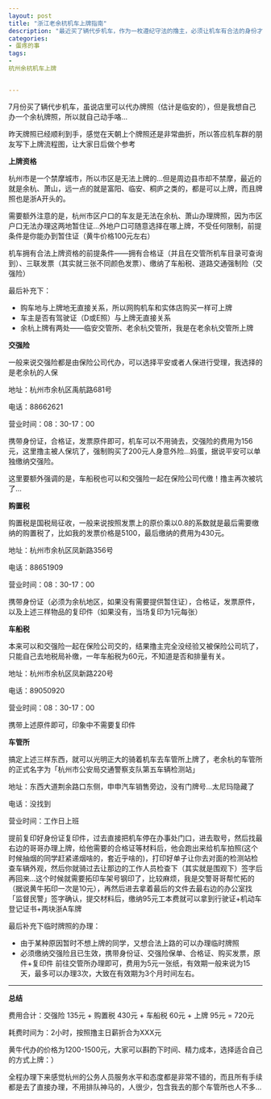 ```yaml
---
layout: post
title: "浙江老余杭机车上牌指南"
description: "最近买了辆代步机车，作为一枚遵纪守法的撸主，必须让机车有合法的身份才对，为了体现DIY精神，自己全程走了一遍上牌流程..."
categories:
- 蛋疼的事
tags:
- 
杭州余杭机车上牌


---
```


7月份买了辆代步机车，虽说店里可以代办牌照（估计是临安的），但是我想自己办一个余杭牌照，所以就自己动手咯...

昨天牌照已经顺利到手，感觉在天朝上个牌照还是非常曲折，所以答应机车群的朋友写下上牌流程图，让大家日后做个参考

**上牌资格**

杭州市是一个禁摩城市，所以市区是无法上牌的...但是周边县市却不禁摩，最近的就是余杭、萧山，远一点的就是富阳、临安、桐庐之类的，都是可以上牌，而且牌照也是浙A开头的。

需要额外注意的是，杭州市区户口的车友是无法在余杭、萧山办理牌照，因为市区户口无法办理这两地暂住证...外地户口可随意选择在哪上牌，不受任何限制，前提条件是你能办到暂住证（黄牛价格100元左右）

机车拥有合法上牌资格的前提条件——拥有合格证（并且在交管所机车目录可查询到）、三联发票（其实就三张不同颜色发票）、缴纳了车船税、道路交通强制险（交强险）

最后补充下：

* 购车地与上牌地无直接关系，所以网购机车和实体店购买一样可上牌
* 车主是否有驾驶证（D或E照）与上牌无直接关系
* 余杭上牌有两处——临安交管所、老余杭交管所，我是在老余杭交管所上牌

**交强险**

一般来说交强险都是由保险公司代办，可以选择平安或者人保进行受理，我选择的是老余杭的人保

地址：杭州市余杭区禹航路681号

电话：88662621

营业时间：08：30-17：00

携带身份证，合格证，发票原件即可，机车可以不用骑去，交强险的费用为156元，这里撸主被人保坑了，强制购买了200元人身意外险...妈蛋，据说平安可以单独缴纳交强险。

这里要额外强调的是，车船税也可以和交强险一起在保险公司代缴！撸主再次被坑了...

**购置税**

购置税是国税局征收，一般来说按照发票上的原价乘以0.8的系数就是最后需要缴纳的购置税了，比如我的发票价格是5100，最后缴纳的费用为430元。

地址：杭州市余杭区凤新路356号

电话：88651909

营业时间：08：30-17：00

携带身份证（必须为余杭地区，如果没有需要提供暂住证），合格证，发票原件，以及上述三样物品的复印件（如果没有，当场复印为1元每张）

**车船税**

本来可以和交强险一起在保险公司交的，结果撸主完全没经验又被保险公司坑了，只能自己去地税局补缴，一年车船税为60元，不知道是否和排量有关。

地址：杭州市余杭区凤新路220号

电话：89050920

营业时间：08：30-17：00

携带上述原件即可，印象中不需要复印件

**车管所**

搞定上述三样东西，就可以光明正大的骑着机车去车管所上牌了，老余杭的车管所的正式名字为「杭州市公安局交通警察支队第五车辆检测站」

地址：东西大道荆余路口东侧，申申汽车销售旁边，没有门牌号...太尼玛隐藏了

电话：没找到

营业时间：工作日上班

提前复印好身份证复印件，过去直接把机车停在办事处门口，进去取号，然后找最右边的哥哥办理上牌，给他需要的合格证等材料后，他会跑出来给机车拍照(这个时候抽烟的同学赶紧递烟啥的，套近乎啥的)，打印好单子让你去对面的检测站检查车辆外观，然后你就骑过去让那边的工作人员检查下（其实就是围观下）签字后再回来...这个时候就需要拓印车架号钢印了，比较麻烦，我是交警哥哥帮忙拓的（据说黄牛拓印一次是10元），再然后进去拿着最后的文件去最右边的办公室找「监督民警」签字确认，提交材料后，缴纳95元工本费就可以拿到行驶证+机动车登记证书+两块浙A车牌

最后补充下临时牌照的办理：

* 由于某种原因暂时不想上牌的同学，又想合法上路的可以办理临时牌照
* 必须缴纳交强险且已生效，携带身份证、交强险保单、合格证、购买发票，原件+复印件 前往交管所办理即可，费用为5元一张纸，有效期一般来说为15天，最多可以办理3次，大致在有效期为3个月时间左右。

---

**总结**

费用合计：交强险 135元 + 购置税 430元 + 车船税 60元 + 上牌 95元 = 720元

耗费时间为：2小时，按照撸主日薪折合为XXX元

黄牛代办的价格为1200-1500元，大家可以斟酌下时间、精力成本，选择适合自己的方式上牌：）

全程办理下来感觉杭州的公务人员服务水平和态度都是非常不错的，而且所有手续都是去了直接办理，不用排队神马的，人很少，包含我去的那个车管所也人不多...





